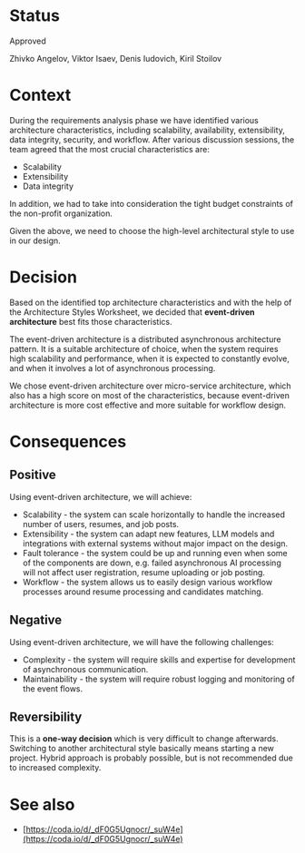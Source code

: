 # Status

Approved

Zhivko Angelov, Viktor Isaev, Denis Iudovich, Kiril Stoilov

# Context

During the requirements analysis phase we have identified various architecture characteristics, including scalability, 
availability, extensibility, data integrity, security, and workflow. After various discussion sessions, the team agreed 
that the most crucial characteristics are:

- Scalability
- Extensibility
- Data integrity

In addition, we had to take into consideration the tight budget constraints of the non-profit organization.

Given the above, we need to choose the high-level architectural style to use in our design.

# Decision

Based on the identified top architecture characteristics and with the help of the Architecture Styles Worksheet, we 
decided that **event-driven architecture** best fits those characteristics.

The event-driven architecture is a distributed asynchronous architecture pattern. It is a suitable architecture of 
choice, when the system requires high scalability and performance, when it is expected to constantly evolve, and when 
it involves a lot of asynchronous processing.

We chose event-driven architecture over micro-service architecture, which also has a high score on most of the 
characteristics, because event-driven architecture is more cost effective and more suitable for workflow design.

# Consequences

## Positive

Using event-driven architecture, we will achieve:

- Scalability - the system can scale horizontally to handle the increased number of users, resumes, and job posts.
- Extensibility - the system can adapt new features, LLM models and integrations with external systems without major 
impact on the design.
- Fault tolerance - the system could be up and running even when some of the components are down, e.g. failed 
asynchronous AI processing will not affect user registration, resume uploading or job posting.
- Workflow - the system allows us to easily design various workflow processes around resume processing and candidates 
matching.

## Negative

Using event-driven architecture, we will have the following challenges:

- Complexity - the system will require skills and expertise for development of asynchronous communication.
- Maintainability - the system will require robust logging and monitoring of the event flows.

## Reversibility

This is a **one-way decision** which is very difficult to change afterwards. Switching to another architectural style 
basically means starting a new project. Hybrid approach is probably possible, but is not recommended due to increased 
complexity.

# See also

- [https://coda.io/d/_dF0G5Ugnocr/_suW4e](https://coda.io/d/_dF0G5Ugnocr/_suW4e)